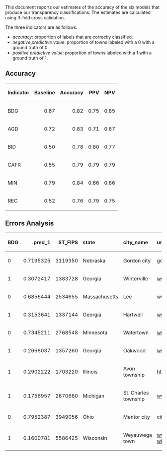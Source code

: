 This document reports our estimates of the accuracy of the six models
that produce our transparency classifications. The estimates are
calculated using 3-fold cross calidation.

The three indicators are as follows:

  - *accuracy*: proportion of labels that are correctly classified.
  - *negative predictive value*: proportion of towns labeled with a 0
    with a ground truth of 0.
  - *positive predictive value*: proportion of towns labeled with a 1
    with a ground truth of 1.

## Accuracy

<table>

<thead>

<tr>

<th style="text-align:left;">

Indicator

</th>

<th style="text-align:right;">

Baseline

</th>

<th style="text-align:right;">

Accuracy

</th>

<th style="text-align:right;">

PPV

</th>

<th style="text-align:right;">

NPV

</th>

</tr>

</thead>

<tbody>

<tr>

<td style="text-align:left;">

BDG

</td>

<td style="text-align:right;">

0.67

</td>

<td style="text-align:right;">

0.82

</td>

<td style="text-align:right;">

0.75

</td>

<td style="text-align:right;">

0.85

</td>

</tr>

<tr>

<td style="text-align:left;">

AGD

</td>

<td style="text-align:right;">

0.72

</td>

<td style="text-align:right;">

0.83

</td>

<td style="text-align:right;">

0.71

</td>

<td style="text-align:right;">

0.87

</td>

</tr>

<tr>

<td style="text-align:left;">

BID

</td>

<td style="text-align:right;">

0.50

</td>

<td style="text-align:right;">

0.78

</td>

<td style="text-align:right;">

0.80

</td>

<td style="text-align:right;">

0.77

</td>

</tr>

<tr>

<td style="text-align:left;">

CAFR

</td>

<td style="text-align:right;">

0.55

</td>

<td style="text-align:right;">

0.79

</td>

<td style="text-align:right;">

0.79

</td>

<td style="text-align:right;">

0.79

</td>

</tr>

<tr>

<td style="text-align:left;">

MIN

</td>

<td style="text-align:right;">

0.79

</td>

<td style="text-align:right;">

0.84

</td>

<td style="text-align:right;">

0.66

</td>

<td style="text-align:right;">

0.86

</td>

</tr>

<tr>

<td style="text-align:left;">

REC

</td>

<td style="text-align:right;">

0.52

</td>

<td style="text-align:right;">

0.76

</td>

<td style="text-align:right;">

0.79

</td>

<td style="text-align:right;">

0.75

</td>

</tr>

</tbody>

</table>

## Errors Analysis

<table>

<thead>

<tr>

<th style="text-align:left;">

BDG

</th>

<th style="text-align:right;">

.pred\_1

</th>

<th style="text-align:right;">

ST\_FIPS

</th>

<th style="text-align:left;">

state

</th>

<th style="text-align:left;">

city\_name

</th>

<th style="text-align:left;">

url

</th>

</tr>

</thead>

<tbody>

<tr>

<td style="text-align:left;">

0

</td>

<td style="text-align:right;">

0.7195325

</td>

<td style="text-align:right;">

3119350

</td>

<td style="text-align:left;">

Nebraska

</td>

<td style="text-align:left;">

Gordon city

</td>

<td style="text-align:left;">

gordon-ne.us

</td>

</tr>

<tr>

<td style="text-align:left;">

1

</td>

<td style="text-align:right;">

0.3072417

</td>

<td style="text-align:right;">

1383728

</td>

<td style="text-align:left;">

Georgia

</td>

<td style="text-align:left;">

Winterville

</td>

<td style="text-align:left;">

www.cityofwinterville.com

</td>

</tr>

<tr>

<td style="text-align:left;">

0

</td>

<td style="text-align:right;">

0.6856444

</td>

<td style="text-align:right;">

2534655

</td>

<td style="text-align:left;">

Massachusetts

</td>

<td style="text-align:left;">

Lee

</td>

<td style="text-align:left;">

www.lee.ma.us

</td>

</tr>

<tr>

<td style="text-align:left;">

1

</td>

<td style="text-align:right;">

0.3153641

</td>

<td style="text-align:right;">

1337144

</td>

<td style="text-align:left;">

Georgia

</td>

<td style="text-align:left;">

Hartwell

</td>

<td style="text-align:left;">

www.hartwell-ga.info

</td>

</tr>

<tr>

<td style="text-align:left;">

0

</td>

<td style="text-align:right;">

0.7345211

</td>

<td style="text-align:right;">

2768548

</td>

<td style="text-align:left;">

Minnesota

</td>

<td style="text-align:left;">

Watertown

</td>

<td style="text-align:left;">

www.ci.watertown.mn.us

</td>

</tr>

<tr>

<td style="text-align:left;">

1

</td>

<td style="text-align:right;">

0.2668037

</td>

<td style="text-align:right;">

1357260

</td>

<td style="text-align:left;">

Georgia

</td>

<td style="text-align:left;">

Oakwood

</td>

<td style="text-align:left;">

www.cityofoakwood.net

</td>

</tr>

<tr>

<td style="text-align:left;">

1

</td>

<td style="text-align:right;">

0.2902222

</td>

<td style="text-align:right;">

1703220

</td>

<td style="text-align:left;">

Illinois

</td>

<td style="text-align:left;">

Avon township

</td>

<td style="text-align:left;">

<https://www.avonil.us/>

</td>

</tr>

<tr>

<td style="text-align:left;">

1

</td>

<td style="text-align:right;">

0.1756957

</td>

<td style="text-align:right;">

2670660

</td>

<td style="text-align:left;">

Michigan

</td>

<td style="text-align:left;">

St. Charles township

</td>

<td style="text-align:left;">

www.stctownshipmi.com

</td>

</tr>

<tr>

<td style="text-align:left;">

0

</td>

<td style="text-align:right;">

0.7952387

</td>

<td style="text-align:right;">

3949056

</td>

<td style="text-align:left;">

Ohio

</td>

<td style="text-align:left;">

Mentor city

</td>

<td style="text-align:left;">

cityofmentor.com

</td>

</tr>

<tr>

<td style="text-align:left;">

1

</td>

<td style="text-align:right;">

0.1600781

</td>

<td style="text-align:right;">

5586425

</td>

<td style="text-align:left;">

Wisconsin

</td>

<td style="text-align:left;">

Weyauwega town

</td>

<td style="text-align:left;">

www.cityofweyauwega-wi.gov

</td>

</tr>

</tbody>

</table>
